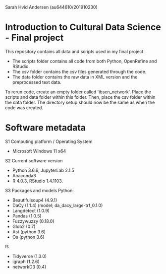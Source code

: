 Sarah Hvid Andersen (au644610/201910230)

# Introduction to Cultural Data Science - Final project
This repository contains all data and scripts used in my final project. 

- The scripts folder contains all code from both Python, OpenRefine and RStudio. 
- The csv folder contains the csv files generated through the code. 
- The data folder contains the raw data in XML version and the preprocessed text data. 

To rerun code, create an empty folder called 'ibsen_network'. Place the scripts and data folder within this folder. Then, place the csv folder within the data folder. The directory setup should now be the same as when the code was created.

# Software metadata
S1  Computing platform / Operating System	
- Microsoft Windows 11 x64

S2	Current software version	
-	Python 3.6.6, JupyterLab 2.1.5
-	Anaconda3 
-	R 4.0.3, RStudio 1.4.1103.

S3	Packages and models	
Python:
-	Beautifulsoup4 (4.9.1)
-	DaCy (1.1.4) (model; da_dacy_large-trf_0.1.0)
-	Langdetect (1.0.9)
-	Pandas (1.0.5)
-	Fuzzywuzzy (0.18.0)
-	Glob2 (0.7)
-	Ast (python 3.6)
-	Os (python 3.6)

R:
-	Tidyverse (1.3.0)
-	igraph (1.2.6)
-	networkD3 (0.4)
